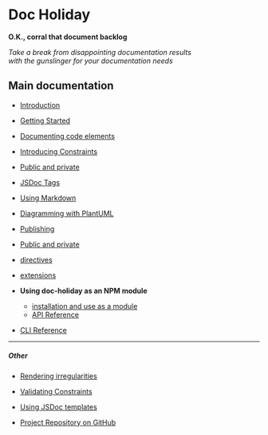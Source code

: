 
# Doc Holiday


__O.K., corral that document backlog__

_Take a break from disappointing documentation results_  
_with the gunslinger for your documentation needs_

## Main documentation
- [Introduction](intro)
- [Getting Started](Getting_Started)
- [Documenting code elements](generating)
- [Introducing Constraints](constraints)
- [Public and private](public_private)
- [JSDoc Tags](JSDoc)
- [Using Markdown](markdown)
- [Diagramming with PlantUML](plantUML)
- [Publishing](publish)
- [Public and private](public_private)
- [directives](directives)
- [extensions](extensions)

- __Using doc-holiday as an NPM module__
  - [installation and use as a module](module) 
  - [API Reference](API)

- [CLI Reference](CLI)


<hr/>

##### Other
- [Rendering irregularities](Render_differences)
- [Validating Constraints](TypeCheck)
- [Using JSDoc templates](templates)


- [Project Repository on GitHub](https://github.com/tremho/docholiday)


